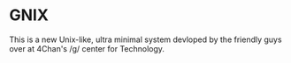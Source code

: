 GNIX
====

This is a new Unix-like, ultra minimal system devloped by the friendly guys over at 4Chan's /g/ center for Technology.
